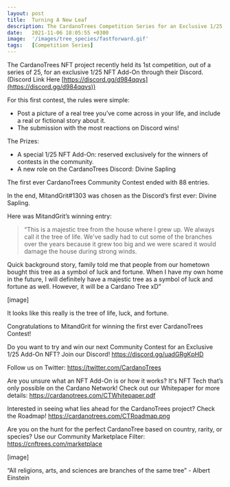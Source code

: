 ```yaml
---
layout: post
title:  Turning A New Leaf
description: The CardanoTrees Competition Series for an Exclusive 1/25 NFT Add-On Begins.
date:   2021-11-06 18:05:55 +0300
image:  '/images/tree_species/fastforward.gif'
tags:   [Competition Series]
---
```


The CardanoTrees NFT project recently held its 1st competition, out of a series of 25, for an exclusive 1/25 NFT Add-On through their Discord. (Discord Link Here [https://discord.gg/d984qqvs](https://discord.gg/d984qqvs))

For this first contest, the rules were simple: 
- Post a picture of a real tree you’ve come across in your life, and include a real or fictional story about it. 
- The submission with the most reactions on Discord wins!

The Prizes: 
- A special 1/25 NFT Add-On: reserved exclusively for the winners of contests in the community.
- A new role on the CardanoTrees Discord: Divine Sapling 

The first ever CardanoTrees Community Contest ended with 88 entries. 

In the end, MitandGrit#1303 was chosen as the Discord’s first ever: Divine Sapling.

Here was MitandGrit’s winning entry:
> “This is a majestic tree from the house where I grew up. We always call it the tree of life. We've sadly had to cut some of the branches over the years because it grew too big and we were scared it would damage the house during strong winds. 

Quick background story, family told me that people from our hometown bought this tree as a symbol of luck and fortune. When I have my own home in the future, I will definitely have a majestic tree as a symbol of luck and fortune as well. However, it will be a Cardano Tree xD”

[image]

It looks like this really is the tree of life, luck, and fortune.  

Congratulations to MitandGrit for winning the first ever CardanoTrees Contest!

Do you want to try and win our next Community Contest for an Exclusive 1/25 Add-On NFT? Join our Discord! https://discord.gg/uadGRgKpHD

Follow us on Twitter: https://twitter.com/CardanoTrees

Are you unsure what an NFT Add-On is or how it works? It's NFT Tech that’s only possible on the Cardano Network! Check out our Whitepaper for more details: https://cardanotrees.com/CTWhitepaper.pdf

Interested in seeing what lies ahead for the CardanoTrees project? 
Check the Roadmap!
https://cardanotrees.com/CTRoadmap.png

Are you on the hunt for the perfect CardanoTree based on country, rarity, or species? Use our Community Marketplace Filter: https://cnftrees.com/marketplace

[image]

“All religions, arts, and sciences are branches of the same tree” - Albert Einstein
